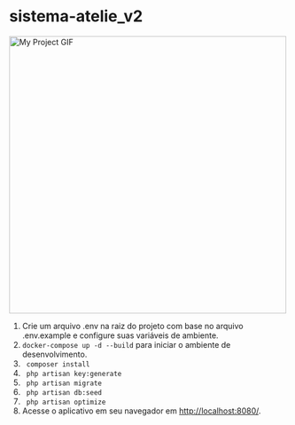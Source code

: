 # sistema-atelie_v2

<img src="public\img\live-demo\dona-nalva.gif" alt="My Project GIF" width="auto" height="500">
 
<ol>
  <li>Crie um arquivo .env na raiz do projeto com base no arquivo .env.example e configure suas variáveis de ambiente.</li>
  <li><code>docker-compose up -d --build</code> para iniciar o ambiente de desenvolvimento.</li>
  <li><code> composer install</code> </li>
  <li><code> php artisan key:generate</code> </li>
  <li><code> php artisan migrate</code> </li>
  <li><code> php artisan db:seed</code> </li>
  <li><code> php artisan optimize</code> </li>
  <li>Acesse o aplicativo em seu navegador em <a href="http://localhost:8080/">http://localhost:8080/</a>.</li>
</ol>